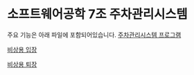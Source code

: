# 소프트웨어공학 7조 주차관리시스템

주요 기능은 아래 파일에 포함되어있습니다.
[주차관리시스템 프로그램](https://github.com/Allelujaa/django/blob/master/parkinglist/parkfunctions.py)

[비상용 입장](https://github.com/Allelujaa/django/blob/master/parkinglist/emergency_enter.py)

[비상용 퇴장](https://github.com/Allelujaa/django/blob/master/parkinglist/emergency_exit.py)
